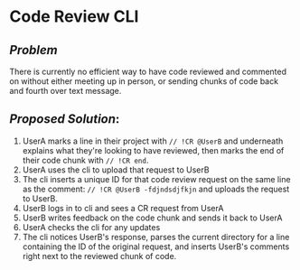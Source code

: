 # Code Review CLI

## *Problem*
There is currently no efficient way to have code reviewed and commented on without either meeting up in person, or sending chunks of code back and fourth over text message.

## *Proposed Solution*: 
1) UserA marks a line in their project with `// !CR @UserB` and underneath explains what they're looking to have reviewed, then marks the end of their code chunk with `// !CR end`. 
2) UserA uses the cli to upload that request to UserB
3) The cli inserts a unique ID for that code review request on the same line as the comment: `// !CR @UserB -fdjndsdjfkjn` and uploads the request to UserB.
3) UserB logs in to cli and sees a CR request from UserA
4) UserB writes feedback on the code chunk and sends it back to UserA
5) UserA checks the cli for any updates
6) The cli notices UserB's response, parses the current directory for a line containing the ID of the original request, and inserts UserB's comments right next to the reviewed chunk of code.

